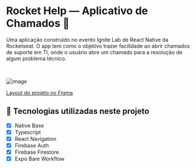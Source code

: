 # Rocket Help — Aplicativo de Chamados 📱

Uma aplicação construído no evento Ignite Lab de React Native da Rocketseat. O app tem como o objetivo trazer facilidade ao abrir chamados de suporte em TI, onde o usuário abre um chamado para a resolução de algum problema técnico.

<br />

![image](https://user-images.githubusercontent.com/71537090/180229286-99fc72fa-8038-4233-a4d7-8e3da758b1cb.png)

[Layout do projeto no Figma](https://www.figma.com/community/file/1130846653327904117)

## 🔨 Tecnologias utilizadas neste projeto

- [x] Native Base
- [x] Typescript
- [x] React Navigation
- [x] Firebase Auth
- [x] Firebase Firestore
- [x] Expo Bare Workflow
